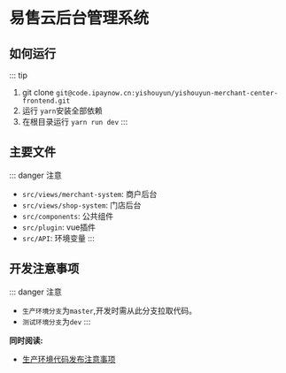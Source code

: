 # 易售云后台管理系统

## 如何运行
::: tip 
1. git clone `git@code.ipaynow.cn:yishouyun/yishouyun-merchant-center-frontend.git`
2. 运行 `yarn`安装全部依赖
3. 在根目录运行 `yarn run dev`
:::



## 主要文件
::: danger 注意
- `src/views/merchant-system`: 商户后台
- `src/views/shop-system`: 门店后台
- `src/components`: 公共组件
- `src/plugin`: vue插件
- `src/API`: 环境变量
:::


## 开发注意事项
::: danger 注意
- `生产环境分支`为`master`,开发时需从此分支拉取代码。
- `测试环境分支`为`dev`
:::

**同时阅读:** 

- [生产环境代码发布注意事项](/生产环境代码发布注意事项/必看.md)